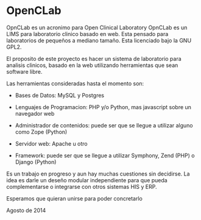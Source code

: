 OpenCLab
========

OpnCLab es un acronimo para Open Clinical Laboratory
OpnCLab es un LIMS para laboratorio clinico basado en web.
Esta pensado para laboratorios de pequeños a mediano tamaño. 
Esta licenciado bajo la GNU GPL2.

El proposito de este proyecto es hacer un sistema de laboratorio para analisis clinicos, basado en la web utilizando herramientas que sean software libre.

Las herramientas consideradas hasta el momento son:
- Bases de Datos: MySQL y Postgres

- Lenguajes de Programacion: PHP y/o Python, mas javascript sobre un navegador web

- Administrador de contenidos: puede ser que se llegue a utilizar alguno como Zope (Python)

- Servidor web: Apache u otro

- Framework: puede ser que se llegue a utilizar Symphony, Zend (PHP) o Django (Python)

Es un trabajo en progreso y aun hay muchas cuestiones sin decidirse.
La idea es darle un deseño modular independiente para que pueda complementarse o integrarse
con otros sistemas HIS y ERP.

Esperamos que quieran unirse para poder concretarlo

Agosto de 2014





